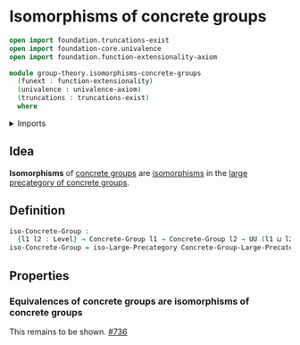 # Isomorphisms of concrete groups

```agda
open import foundation.truncations-exist
open import foundation-core.univalence
open import foundation.function-extensionality-axiom

module group-theory.isomorphisms-concrete-groups
  (funext : function-extensionality)
  (univalence : univalence-axiom)
  (truncations : truncations-exist)
  where
```

<details><summary>Imports</summary>

```agda
open import category-theory.isomorphisms-in-large-precategories funext univalence truncations

open import foundation.universe-levels

open import group-theory.concrete-groups funext univalence truncations
open import group-theory.precategory-of-concrete-groups funext univalence truncations
```

</details>

## Idea

**Isomorphisms** of [concrete groups](group-theory.concrete-groups.md) are
[isomorphisms](category-theory.isomorphisms-in-large-precategories.md) in the
[large precategory of concrete groups](group-theory.precategory-of-concrete-groups.md).

## Definition

```agda
iso-Concrete-Group :
  {l1 l2 : Level} → Concrete-Group l1 → Concrete-Group l2 → UU (l1 ⊔ l2)
iso-Concrete-Group = iso-Large-Precategory Concrete-Group-Large-Precategory
```

## Properties

### Equivalences of concrete groups are isomorphisms of concrete groups

This remains to be shown.
[#736](https://github.com/UniMath/agda-unimath/issues/736)
